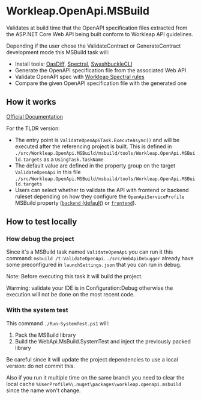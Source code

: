 # Workleap.OpenApi.MSBuild

Validates at build time that the OpenAPI specification files extracted from the ASP.NET Core Web API being built conform to Workleap API guidelines.

Depending if the user chose the ValidateContract or GenerateContract development mode this MSBuild task will:

- Install tools: [OasDiff](https://github.com/Tufin/oasdiff), [Spectral](https://github.com/stoplightio/spectral), [SwashbuckleCLI](https://github.com/domaindrivendev/Swashbuckle.AspNetCore?tab=readme-ov-file#swashbuckleaspnetcorecli)
- Generate the OpenAPI specification file from the associated Web API
- Validate OpenAPI spec with [Workleap Spectral rules](https://github.com/gsoft-inc/wl-api-guidelines)
- Compare the given OpenAPI specification file with the generated one

## How it works

[Official Documentation](https://learn.microsoft.com/en-us/visualstudio/msbuild/tutorial-custom-task-code-generation?view=vs-2022#include-msbuild-properties-and-targets-in-a-package)

For the TLDR version: 

- The entry point is `ValidateOpenApiTask.ExecuteAsync()` and will be executed after the referencing project is built. This is defined in `./src/Workleap.OpenApi.MSBuild/msbuild/tools/Workleap.OpenApi.MSBuild.targets` as a `UsingTask.TaskName`
- The default value are defined in the property group on the target `ValidateOpenApi` in this file `./src/Workleap.OpenApi.MSBuild/msbuild/tools/Workleap.OpenApi.MSBuild.targets`
- Users can select whether to validate the API with frontend or backend ruleset depending on how they configure the `OpenApiServiceProfile` MSBuild property ([`backend` (default)](https://github.com/gsoft-inc/wl-api-guidelines/blob/main/.spectral.backend.yaml) or [`frontend`](https://github.com/gsoft-inc/wl-api-guidelines/blob/main/.spectral.frontend.yaml)).

## How to test locally

### How debug the project

Since it's a MSBuild task named `ValidateOpenApi` you can run it this command: `msbuild /t:ValidateOpenApi`. `./src/WebApiDebugger` already have some preconfigured in `launchSettings.json` that you can run in debug.

Note: Before executing this task it will build the project.

Warming: validate your IDE is in Configuration:Debug otherwise the execution will not be done on the most recent code.

### With the system test

This command `./Run-SystemTest.ps1` will:

1. Pack the MSBuild library
2. Build the WebApi.MsBuild.SystemTest and inject the previously packed library

Be careful since it will update the project dependencies to use a local version: do not commit this.

Also if you run it multiple time on the same branch you need to clear the local cache `%UserProfile%\.nuget\packages\workleap.openapi.msbuild` since the name won't change.